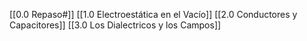 [[0.0 Repaso#]]
[[1.0 Electroestática en el Vacío]]
[[2.0 Conductores y Capacitores]]
[[3.0 Los Dialectricos y los Campos]]